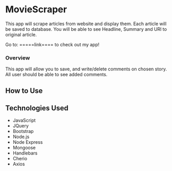 # MovieScraper
This app will scrape articles from website and display them. Each article will be saved to database. You will be able to see Headline, Summary and URl to original article.

Go to:
=====link====
to check out my app!

### Overview
This app will allow you to save, and write/delete comments on chosen story. All user should be able to see added comments.

## How to Use


## Technologies Used
* JavaScript
* JQuery 
* Bootstrap
* Node.js
* Node Express
* Mongoose
* Handlebars
* Cherio
* Axios